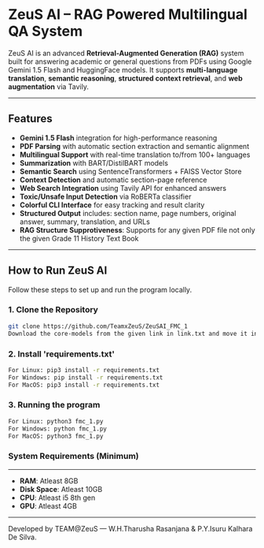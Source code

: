 #  ZeuS AI – RAG Powered Multilingual QA System

ZeuS AI is an advanced **Retrieval-Augmented Generation (RAG)** system built for answering academic or general questions from PDFs using Google Gemini 1.5 Flash and HuggingFace models. It supports **multi-language translation**, **semantic reasoning**, **structured context retrieval**, and **web augmentation** via Tavily.

---

##  Features

-  **Gemini 1.5 Flash** integration for high-performance reasoning
-  **PDF Parsing** with automatic section extraction and semantic alignment
-  **Multilingual Support** with real-time translation to/from 100+ languages
-  **Summarization** with BART/DistilBART models
-  **Semantic Search** using SentenceTransformers + FAISS Vector Store
-  **Context Detection** and automatic section-page reference
-  **Web Search Integration** using Tavily API for enhanced answers
-  **Toxic/Unsafe Input Detection** via RoBERTa classifier
-  **Colorful CLI Interface** for easy tracking and result clarity
-  **Structured Output** includes: section name, page numbers, original answer, summary, translation, and URLs
- **RAG Structure Supprotiveness**: Supports for any given PDF file not only the given Grade 11 History Text Book
---

## How to Run ZeuS AI

Follow these steps to set up and run the program locally.

### 1. Clone the Repository

```bash
git clone https://github.com/TeamxZeuS/ZeuSAI_FMC_1
Download the core-models from the given link in link.txt and move it in to where the 'fmc_1.py' file stays 
```

### 2. Install 'requirements.txt'

```bash
For Linux: pip3 install -r requirements.txt
For Windows: pip install -r requirements.txt
For MacOS: pip3 install -r requirements.txt
```
### 3. Running the program

```bash
For Linux: python3 fmc_1.py
For Windows: python fmc_1.py
For MacOS: python3 fmc_1.py
```

### System Requirements (Minimum)
---
- **RAM**: Atleast 8GB
- **Disk Space**: Atleast 10GB
- **CPU**: Atleast i5 8th gen
- **GPU**: Atleast 4GB
---


Developed by TEAM@ZeuS — W.H.Tharusha Rasanjana & P.Y.Isuru Kalhara De Silva.

